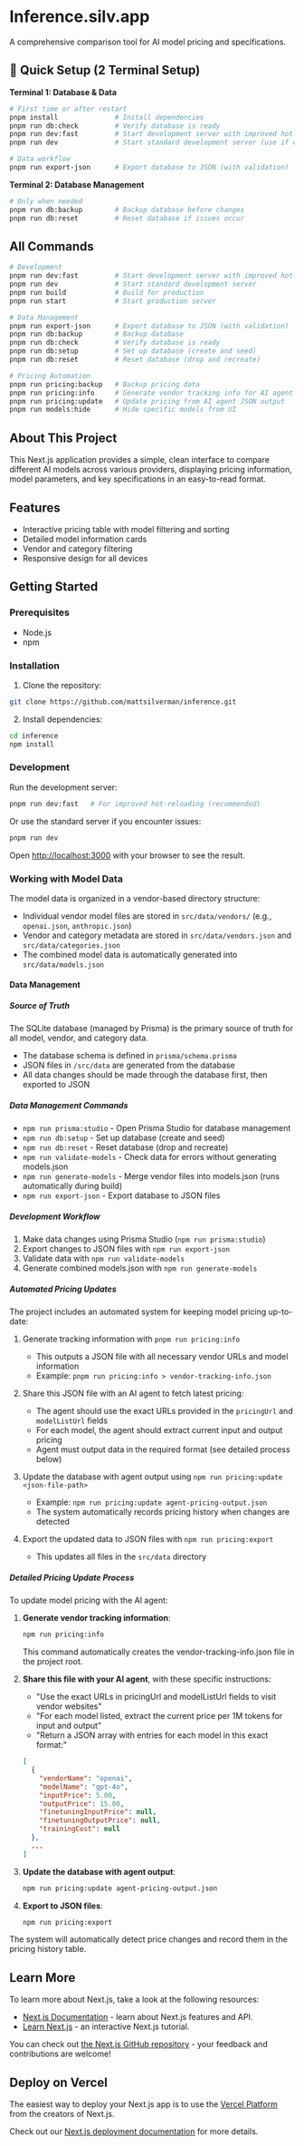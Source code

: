 # Inference.silv.app

A comprehensive comparison tool for AI model pricing and specifications.

## 🚀 Quick Setup (2 Terminal Setup)

**Terminal 1: Database & Data**
```bash
# First time or after restart
pnpm install              # Install dependencies
pnpm run db:check         # Verify database is ready
pnpm run dev:fast         # Start development server with improved hot-reloading
pnpm run dev              # Start standard development server (use if dev:fast has issues)

# Data workflow
pnpm run export-json      # Export database to JSON (with validation)
```

**Terminal 2: Database Management**
```bash
# Only when needed
pnpm run db:backup        # Backup database before changes
pnpm run db:reset         # Reset database if issues occur
```

## All Commands

```bash
# Development
pnpm run dev:fast         # Start development server with improved hot-reloading
pnpm run dev              # Start standard development server
pnpm run build            # Build for production
pnpm run start            # Start production server

# Data Management
pnpm run export-json      # Export database to JSON (with validation)
pnpm run db:backup        # Backup database
pnpm run db:check         # Verify database is ready
pnpm run db:setup         # Set up database (create and seed)
pnpm run db:reset         # Reset database (drop and recreate)

# Pricing Automation  
pnpm run pricing:backup   # Backup pricing data
pnpm run pricing:info     # Generate vendor tracking info for AI agent
pnpm run pricing:update   # Update pricing from AI agent JSON output
pnpm run models:hide      # Hide specific models from UI
```

## About This Project

This Next.js application provides a simple, clean interface to compare different AI models across various providers, displaying pricing information, model parameters, and key specifications in an easy-to-read format.

## Features

- Interactive pricing table with model filtering and sorting
- Detailed model information cards
- Vendor and category filtering
- Responsive design for all devices

## Getting Started

### Prerequisites

- Node.js
- npm

### Installation

1. Clone the repository:

```bash
git clone https://github.com/mattsilverman/inference.git
```

2. Install dependencies:

```bash
cd inference
npm install
```

### Development

Run the development server:

```bash
pnpm run dev:fast   # For improved hot-reloading (recommended)
```

Or use the standard server if you encounter issues:

```bash
pnpm run dev
```

Open [http://localhost:3000](http://localhost:3000) with your browser to see the result.

### Working with Model Data

The model data is organized in a vendor-based directory structure:

- Individual vendor model files are stored in `src/data/vendors/` (e.g., `openai.json`, `anthropic.json`)
- Vendor and category metadata are stored in `src/data/vendors.json` and `src/data/categories.json`
- The combined model data is automatically generated into `src/data/models.json`

#### Data Management

##### Source of Truth

The SQLite database (managed by Prisma) is the primary source of truth for all model, vendor, and category data.

- The database schema is defined in `prisma/schema.prisma`
- JSON files in `/src/data` are generated from the database
- All data changes should be made through the database first, then exported to JSON

##### Data Management Commands

- `npm run prisma:studio` - Open Prisma Studio for database management
- `npm run db:setup` - Set up database (create and seed)
- `npm run db:reset` - Reset database (drop and recreate)
- `npm run validate-models` - Check data for errors without generating models.json
- `npm run generate-models` - Merge vendor files into models.json (runs automatically during build)
- `npm run export-json` - Export database to JSON files

##### Development Workflow

1. Make data changes using Prisma Studio (`npm run prisma:studio`)
2. Export changes to JSON files with `npm run export-json`
3. Validate data with `npm run validate-models`
4. Generate combined models.json with `npm run generate-models`

##### Automated Pricing Updates

The project includes an automated system for keeping model pricing up-to-date:

1. Generate tracking information with `pnpm run pricing:info`

   - This outputs a JSON file with all necessary vendor URLs and model information
   - Example: `pnpm run pricing:info > vendor-tracking-info.json`

2. Share this JSON file with an AI agent to fetch latest pricing:

   - The agent should use the exact URLs provided in the `pricingUrl` and `modelListUrl` fields
   - For each model, the agent should extract current input and output pricing
   - Agent must output data in the required format (see detailed process below)

3. Update the database with agent output using `npm run pricing:update <json-file-path>`

   - Example: `npm run pricing:update agent-pricing-output.json`
   - The system automatically records pricing history when changes are detected

4. Export the updated data to JSON files with `npm run pricing:export`
   - This updates all files in the `src/data` directory

##### Detailed Pricing Update Process

To update model pricing with the AI agent:

1. **Generate vendor tracking information**:

   ```bash
   npm run pricing:info
   ```
   
   This command automatically creates the vendor-tracking-info.json file in the project root.

2. **Share this file with your AI agent**, with these specific instructions:

   - "Use the exact URLs in pricingUrl and modelListUrl fields to visit vendor websites"
   - "For each model listed, extract the current price per 1M tokens for input and output"
   - "Return a JSON array with entries for each model in this exact format:"

   ```json
   [
     {
       "vendorName": "openai",
       "modelName": "gpt-4o",
       "inputPrice": 5.00,
       "outputPrice": 15.00,
       "finetuningInputPrice": null,
       "finetuningOutputPrice": null,
       "trainingCost": null
     },
     ...
   ]
   ```

3. **Update the database with agent output**:

   ```bash
   npm run pricing:update agent-pricing-output.json
   ```

4. **Export to JSON files**:
   ```bash
   npm run pricing:export
   ```

The system will automatically detect price changes and record them in the pricing history table.

## Learn More

To learn more about Next.js, take a look at the following resources:

- [Next.js Documentation](https://nextjs.org/docs) - learn about Next.js features and API.
- [Learn Next.js](https://nextjs.org/learn) - an interactive Next.js tutorial.

You can check out [the Next.js GitHub repository](https://github.com/vercel/next.js) - your feedback and contributions are welcome!

## Deploy on Vercel

The easiest way to deploy your Next.js app is to use the [Vercel Platform](https://vercel.com/new?utm_medium=default-template&filter=next.js&utm_source=create-next-app&utm_campaign=create-next-app-readme) from the creators of Next.js.

Check out our [Next.js deployment documentation](https://nextjs.org/docs/app/building-your-application/deploying) for more details.
